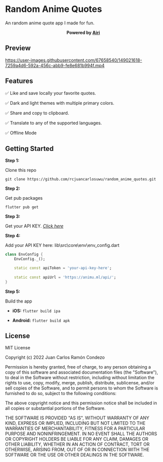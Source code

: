 # Random Anime Quotes

An random anime quote app I made for fun.

<center><strong>Powered by <a href="https://airi.kyoyo.me" target="_blank">Airi</a></strong></center>

## Preview

https://user-images.githubusercontent.com/67658540/149021618-7259a4d6-592a-456c-abb9-fe8e681b994f.mp4

## Features

✅ Like and save locally your favorite quotes.

✅ Dark and light themes with multiple primary colors.

✅ Share and copy to clipboard.

✅ Translate to any of the supported languages.

✅ Offline Mode

## Getting Started

**Step 1:**

Clone this repo


```
git clone https://github.com/rcjuancarlosuwu/random_anime_quotes.git
```
**Step 2:**

Get pub packages


```
flutter pub get
```

**Step 3:**

Get your API KEY. _[Click here](https://docs.animu.ml/#frequently-asked-questions-faqs)_

**Step 4:**

Add your API KEY here: lib\src\core\env\env_config.dart

```dart
class EnvConfig {
    EnvConfig._();

    static const apiToken = 'your-api-key-here';
    
    static const apiUrl = 'https://animu.ml/api/';
}
```

**Step 5:**

Build the app

- **iOS:** `flutter build ipa`
  
- **Android:** `flutter build apk`

## License

MIT License

Copyright (c) 2022 Juan Carlos Ramón Condezo

Permission is hereby granted, free of charge, to any person obtaining a copy
of this software and associated documentation files (the "Software"), to deal
in the Software without restriction, including without limitation the rights
to use, copy, modify, merge, publish, distribute, sublicense, and/or sell
copies of the Software, and to permit persons to whom the Software is
furnished to do so, subject to the following conditions:

The above copyright notice and this permission notice shall be included in all
copies or substantial portions of the Software.

THE SOFTWARE IS PROVIDED "AS IS", WITHOUT WARRANTY OF ANY KIND, EXPRESS OR
IMPLIED, INCLUDING BUT NOT LIMITED TO THE WARRANTIES OF MERCHANTABILITY,
FITNESS FOR A PARTICULAR PURPOSE AND NONINFRINGEMENT. IN NO EVENT SHALL THE
AUTHORS OR COPYRIGHT HOLDERS BE LIABLE FOR ANY CLAIM, DAMAGES OR OTHER
LIABILITY, WHETHER IN AN ACTION OF CONTRACT, TORT OR OTHERWISE, ARISING FROM,
OUT OF OR IN CONNECTION WITH THE SOFTWARE OR THE USE OR OTHER DEALINGS IN THE
SOFTWARE.
